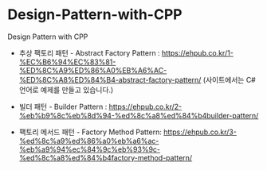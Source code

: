 # Design-Pattern-with-CPP
Design Pattern with CPP
- 추상 팩토리 패턴 - Abstract Factory Pattern : https://ehpub.co.kr/1-%EC%B6%94%EC%83%81-%ED%8C%A9%ED%86%A0%EB%A6%AC-%ED%8C%A8%ED%84%B4-abstract-factory-pattern/
  (사이트에서는 C# 언어로 예제를 만들고 있습니다.)
  
- 빌더 패턴 - Builder Pattern : https://ehpub.co.kr/2-%eb%b9%8c%eb%8d%94-%ed%8c%a8%ed%84%b4builder-pattern/

- 팩토리 메서드 패턴 - Factory Method Pattern: https://ehpub.co.kr/3-%ed%8c%a9%ed%86%a0%eb%a6%ac-%eb%a9%94%ec%84%9c%eb%93%9c-%ed%8c%a8%ed%84%b4factory-method-pattern/
